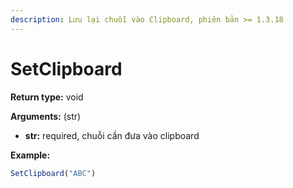 ```yaml
---
description: Lưu lại chuỗi vào Clipboard, phiên bản >= 1.3.18
---
```


# SetClipboard

**Return type:** void

**Arguments:** (str)

* **str:** required, chuỗi cần đưa vào clipboard

**Example:**

```javascript
SetClipboard("ABC")
```
